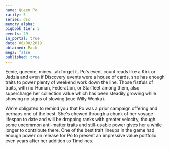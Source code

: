 ```yaml
---
name: Queen Po
rarity: 5
series: dsc
memory_alpha:
bigbook_tier: 5
events: 29
in_portal: true
date: 06/08/2019
obtained: Pack
mega: false
published: true
---
```


Eenie, queenie, miney...ah forget it. Po's event count reads like a Kirk or Jadzia and even if Discovery events were a house of cards, she has enough traits to power plenty of weekend work down the line. Those fistfuls of traits, with no Human, Federation, or Starfleet among them, also supercharge her collection value which has been steadily growing while showing no signs of slowing (cue Willy Wonka).

We're obligated to remind you that Po was a prior campaign offering and perhaps one of the best. She's chewed through a chunk of her voyage lifespan to date and will be dropping ranks with greater velocity, though some uncommon anti-matter traits and still-usable power gives her a while longer to contribute there. One of the best trait lineups in the game had enough power on release for Po to present an impressive value portfolio even years after her addition to Timelines.
